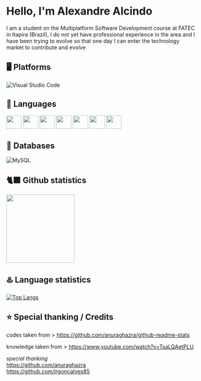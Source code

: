 # Hello, I'm Alexandre Alcindo

I am a student on the Multiplatform Software Development course at FATEC in Itapira (Brazil), I do not yet have professional experience in the area and I have been trying to evolve so that one day I can enter the technology market to contribute and evolve 
<!--the phrase above its translated by google translate, i am not fluent, i just know a `bit` [by the way, this line is by my own]-->
## 🖥 Platforms 

<!-- https://github.com/Ileriayo/markdown-badges
https://shields.io/badges
-->
![Visual Studio Code](https://img.shields.io/badge/Visual%20Studio%20Code-0078d7.svg?style=for-the-badge&logo=visual-studio-code&logoColor=white)


## 🐍 Languages
<div>
<img width=40 height=35 src="https://cdn.jsdelivr.net/gh/devicons/devicon@latest/icons/python/python-original.svg" />
<img width=40 height=35 src="https://cdn.jsdelivr.net/gh/devicons/devicon@latest/icons/java/java-original.svg" />
<img width=40 height=35 src="https://cdn.jsdelivr.net/gh/devicons/devicon@latest/icons/javascript/javascript-original.svg" />
<img width=40 height=35 src="https://cdn.jsdelivr.net/gh/devicons/devicon@latest/icons/php/php-original.svg" />
<img width=40 height=35 src="https://cdn.jsdelivr.net/gh/devicons/devicon@latest/icons/html5/html5-original.svg" />
<img width=40 height=35 src="https://cdn.jsdelivr.net/gh/devicons/devicon@latest/icons/css3/css3-original.svg" />
<img width=40 height=35 src="https://cdn.jsdelivr.net/gh/devicons/devicon@latest/icons/c/c-original.svg" />
 </div>                                                       

<!--
![Python](https://img.shields.io/badge/python-3670A0?style=for-the-badge&logo=python&logoColor=ffdd54)
![Java](https://img.shields.io/badge/java-%23ED8B00.svg?style=for-the-badge&logo=openjdk&logoColor=white)
![PHP](https://img.shields.io/badge/php-%23777BB4.svg?style=for-the-badge&logo=php&logoColor=white)-->
<!--![Javascript](https://img.shields.io/badge/javascript-ffff00)-->


## 💾 Databases

![MySQL](https://img.shields.io/badge/mysql-%2305a.svg?style=for-the-badge&logo=mysql&logoColor=white)

<!--![xandoliveira2's GitHub stats](https://github-readme-stats.vercel.app/api?username=xandoliveira2&show_icons=true&theme=nightowl)-->
  
## 🐈‍⬛ Github statistics
<img height=180em src="https://github-readme-stats.vercel.app/api?username=xandoliveira2&show_icons=true&theme=nightowl&count_private=true&include_all_commits=true">

<!--![xandoliveira2's GitHub stats](https://github-readme-stats.vercel.app/api?username=xandoliveira2&show_icons=true&theme=nightowl&count_private=true&include_all_commits=true)-->

## ♨️ Language statistics
[![Top Langs](https://github-readme-stats.vercel.app/api/top-langs/?username=xandoliveira2&layout=pie&hide=html,css&theme=nightowl&langs_count=10&)](https://github.com/xandoliveira2)  


## ⭐ Special thanking / Credits

codes taken from > https://github.com/anuraghazra/github-readme-stats

knowledge taken from > https://www.youtube.com/watch?v=TsaLQAetPLU

*special thanking*  
https://github.com/anuraghazra  
https://github.com/jrgoncalves85
